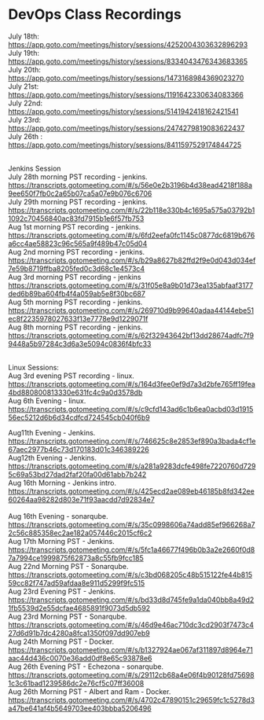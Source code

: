 # DevOps Class Recordings

July 18th: https://app.goto.com/meetings/history/sessions/4252004303632896293<br>
July 19th: https://app.goto.com/meetings/history/sessions/8334043476343683365<br>
July 20th: https://app.goto.com/meetings/history/sessions/1473168984369023270<br>
July 21st: https://app.goto.com/meetings/history/sessions/1191642330634083366<br>
July 22nd: https://app.goto.com/meetings/history/sessions/5141942418162421541<br>
July 23rd: https://app.goto.com/meetings/history/sessions/2474279819083622437<br>
July 26th : https://app.goto.com/meetings/history/sessions/8411597529174844725<br><br>

Jenkins Session<br>
July 28th morning PST recording - jenkins.  https://transcripts.gotomeeting.com/#/s/56e0e2b3196b4d38ead4218f188a9ee650f7fb0c2a65b07ca5a07e9b076c6706<br>
July 29th morning PST recording - jenkins. https://transcripts.gotomeeting.com/#/s/22b118e330b4c1695a575a03792b11092c70456840ac83fd7915b1e6f57fb753<br>
Aug 1st morning PST recording - jenkins. https://transcripts.gotomeeting.com/#/s/6fd2eefa0fc1145c0877dc6819b676a6cc4ae58823c96c565a9f489b47c05d04<br>
Aug 2nd morning PST recording - jenkins. https://transcripts.gotomeeting.com/#/s/b29a8627b82ffd2f9e0d043d034ef7e59b8719ffba8205fed0c3d68c1e4573c4<br>
Aug 3rd morning PST recording - jenkins https://transcripts.gotomeeting.com/#/s/31f05e8a9b01d73ea135abfaaf3177ded6b89ba604fb4f4a059ab5e8f30bc687<br>
Aug 5th  morning PST recording - jenkins. https://transcripts.gotomeeting.com/#/s/269710d9b99640adaa44144ebe51ec8f2235978027633f13e7778e9d1229071f<br>
Aug 8th morning PST recording - jenkins. https://transcripts.gotomeeting.com/#/s/62f32943642bf13dd28674adfc7f99448a5b97284c3d6a3e5094c0836f4bfc33<br><br>

Linux Sessions:<br>
Aug 3rd evening PST recording - linux. https://transcripts.gotomeeting.com/#/s/164d3fee0ef9d7a3d2bfe765ff19fea4bd880800813330e631fc4c9a0d3578db<br>
Aug 6th Evening - linux. https://transcripts.gotomeeting.com/#/s/c9cfd143ad6c1b6ea0acbd03d191556ec5212d6b6d34cdfcd724545cb040f6b9<br>

Aug11th Evening - Jenkins. https://transcripts.gotomeeting.com/#/s/746625c8e2853ef890a3bada4cf1e67aec2977b46c73d170183d01c346389226<br>
Aug12th Evening - Jenkins. https://transcripts.gotomeeting.com/#/s/a281a9283dcfe498fe7220760d7295c69a53bd27dad2faf20fa00d61abb7b242<br>
Aug 16th Morning - Jenkins intro. https://transcripts.gotomeeting.com/#/s/425ecd2ae089eb46185b8fd342ee60264aa98282d803e71f93aacdd7d92834e7<br><br>
Aug 16th Evening - sonarqube. https://transcripts.gotomeeting.com/#/s/35c0998606a74add85ef966268a72c56c885358ec2ae182a057446c2015cf6c2<br>
Aug 17th Morning PST - Jenkins. https://transcripts.gotomeeting.com/#/s/5fc1a46677f496b0b3a2e2660f0d87a7994ce1999875f62873a8c55fb9fcc185<br>
Aug 22nd Morning PST - Sonarqube. https://transcripts.gotomeeting.com/#/s/c3bd068205c48b515122fe44b81559cc82f747ad59afdaa8e911d5299f9fc515<br>
Aug 23rd Evening PST - Jenkins. https://transcripts.gotomeeting.com/#/s/bd33d8d745fe9a1da040bb8a49d21fb5539d2e55dcfae4685891f9073d5db592 <br>
Aug 23rd Morning PST - Sonarqube. https://transcripts.gotomeeting.com/#/s/46d9e46ac710dc3cd2903f7473c427d6d91b7dc4280a8fca1350f097dd907eb9 <br>
Aug 24th Morning PST - Docker. https://transcripts.gotomeeting.com/#/s/b1327924ae067af311897d8964e71aac44d436c0070e36add0df8e65c93878e6<br>
Aug 26th Evening PST - Echezona - sonarqube. https://transcripts.gotomeeting.com/#/s/29112cb68a4e06f4b90128fd756981c3c61bad1239586dc2e76cf5c07ff36008<br>
Aug 26th Morning PST - Albert and Ram - Docker. https://transcripts.gotomeeting.com/#/s/4702c47890151c29659fc1c5278d3a47be641af4b5649703ee403bbba5206496
